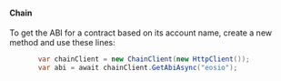 #### Chain
To get the ABI for a contract based on its account name, create a new method and use these lines:
```csharp
       var chainClient = new ChainClient(new HttpClient());
       var abi = await chainClient.GetAbiAsync("eosio");
```
